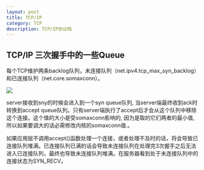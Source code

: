 ```yaml
---
layout: post
title: TCP/IP
category: TCP
description: TCP/IP协议栈
---
```


## TCP/IP 三次握手中的一些Queue

每个TCP维护两条backlog队列，未连接队列（net.ipv4.tcp_max_syn_backlog）和已连接队列（net.core.somaxconn）。

![](/assets/images/jdk/tcpreceivequeue.png)

server接收到sny的时候会进入到一个syn queue队列, 当server端最终收到ack时转换到accept queue队列。只有server端执行了accept后才会从这个队列中移除这个连接。这个值的大小是受somaxconn影响的, 因为是取的它们两者的最小值, 所以如果要调大的话必需修改内核的somaxconn值.。

如果应用层不调用accept()函数处理一个连接，或者处理不及时的话，将会导致已连接队列堆满。已连接队列已满的话会导致未连接队列在处理完3次握手之后无法进入已连接队列，最终也导致未连接队列堆满。在服务器看到处于未连接队列中的连接状态为SYN_RECV。